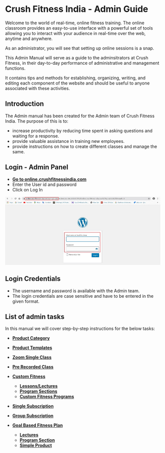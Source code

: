 # **Crush Fitness India - Admin Guide**

Welcome to the world of real-time, online fitness training. The online classroom provides an easy-to-use interface with a powerful set of tools allowing you to interact with your audience in real-time over the web, anytime and anywhere.

As an administrator, you will see that setting up online sessions is a snap.

This Admin Manual will serve as a guide to the adminsitrators at Crush Fitness, in their day-to-day performance of administrative and management functions.

It contains tips and methods for establishing, organizing, writing, and editing each component of the website and should be useful to anyone associated with these activities. 

## **Introduction**

The Admin manual has been created for the Admin team of Crush Fitness India. The purpose of this is to:

*   increase productivity by reducing time spent in asking questions and waiting for a response.
*   provide valuable assistance in training new employees.
*   provide instructions on how to create different classes and manage the same.


## **Login - Admin Panel**

*   <a href="https://online.crushfitnessindia.com/wp-admin" target="_blank">**Go to online.crushfitnessindia.com**</a> 
*   Enter the User id and password
*   Click on Log In

![admin login](images/adminlogin.jpg)

## **Login Credentials**

*   The username and password is available with the Admin team.
*   The login credentials are case sensitive and have to be entered in the given format.

## **List of admin tasks**

In this manual we will cover step-by-step instructions for the below tasks:


*   [**Product Category**](Product-Category.md)
*   [**Product Templates**](Product-Templates.md)
*   [**Zoom Single Class**](Zoom-Single-Class.md)
*   [**Pre Recorded Class**](Pre-Recorded-Class.md)
*   [**Custom Fitness**](Custom-Fitness\Introduction.md)

    *   [**Lessons/Lectures**](Custom-Fitness/Lectures.md)
    *   [**Program Sections**](Custom-Fitness/Program-Section.md)
    *   [**Custom Fitness Programs**](Custom-Fitness/Custom-Fitness-Program.md)
*   [**Single Subscription**](Single-Subscription.md)
*   [**Group Subscription**](Group-Subscription.md)
*   [**Goal Based Fitness Plan**](Goal-Based-Fitness-Plan\Introduction.md)

    *   [**Lectures**](Goal-Based-Fitness-Plan\Lectures.md)
    *   [**Program Section**](Goal-Based-Fitness-Plan\Program-Section.md)
    *   [**Simple Product**](Goal-Based-Fitness-Plan\Simple-Product.md)
